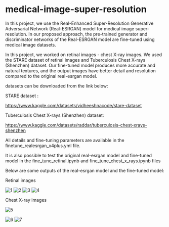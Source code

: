 # medical-image-super-resolution
 
In this project, we use the Real-Enhanced Super-Resolution Generative Adversarial Network (Real-ESRGAN) model for medical image super-resolution.
In our proposed approach, the pre-trained generator and discriminator networks of the 
Real-ESRGAN model are fine-tuned using medical image datasets.

In this project, we worked on retinal images - chest X-ray images. We used the STARE dataset of retinal images and Tuberculosis Chest X-rays (Shenzhen) dataset.
Our fine-tuned model produces more accurate and natural textures, and the output images have better detail and resolution compared to the original real-esrgan model.

datasets can be downloaded from the link below: 

STARE dataset :

https://www.kaggle.com/datasets/vidheeshnacode/stare-dataset

Tuberculosis Chest X-rays (Shenzhen) dataset:

https://www.kaggle.com/datasets/raddar/tuberculosis-chest-xrays-shenzhen

All details and fine-tuning parameters are available in the finetune_realesrgan_x4plus.yml file.

It is also possible to test the original real-esrgan model and fine-tuned model in the fine_tune_retinal.ipynb and fine_tune_chest_x_rays.ipynb files

Below are some outputs of the real-esrgan model and the fine-tuned model:

Retinal images

![1](https://user-images.githubusercontent.com/47056654/197783863-8a03ac44-163a-4675-965d-f1d751e2f4a2.jpeg)
![2](https://user-images.githubusercontent.com/47056654/197844747-d870e2c2-5cad-45bd-a9bf-01bcbc4b30ec.jpeg)
![3](https://user-images.githubusercontent.com/47056654/197783926-2bc39b44-e047-4e13-92e1-3bd4c2891141.jpeg)
![4](https://user-images.githubusercontent.com/47056654/197783954-dfe2c0b1-9cba-4359-85e2-7d01af913e7d.jpeg)


Chest X-ray images 

![5](https://user-images.githubusercontent.com/47056654/197784017-a40d6ddd-baca-4a0c-8406-c33c65c527b2.jpeg)

![6](https://user-images.githubusercontent.com/47056654/197784062-8025888f-7873-4017-8ee6-797dbf7d9de7.jpeg)
![7](https://user-images.githubusercontent.com/47056654/197784093-19a0c6cd-335a-4f7a-b871-c30bcf6f8042.jpeg)



